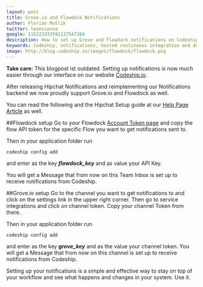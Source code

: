 ```yaml
---
layout: post
title: Grove.io and Flowdock Notifications
author: Florian Motlik
twitter: leanvienna
google: 115123333592137547204
description: How to set up Grove and Flowdock notifications on Codeship.com!
keywords: Codeship, notifications, hosted continuous integration and deployment, hosted testing, testing in the cloud
image: http://blog.codeship.io/images/flowdock/flowdock.png
---
```


**Take care:** This blogpost ist outdated. Setting up notifications is now much easier through our interface on our website [Codeship.io](http://www.codeship.io).

After releasing Hipchat Notifications and reimplementing our
Notifications backend we now proudly support Grove.io and Flowdock as
well.

You can read the following and the Hipchat Setup guide at our [Help Page
Article](http://help.codeship.io/setup/Notifications.html) as well.

##Flowdock setup
Go to your Flowdock [Account Token
page](https://www.flowdock.com/account/tokens) and copy the flow API
token for the specific Flow you want to get notifications sent to.

Then in your application folder run

    codeship config add

and enter as the key ***flowdock\_key*** and as value your API Key.

You will get a Message that from now on this Team Inbox is set up to
receive
notifications from Codeship.

##Grove.io setup
Go to the channel you want to get notifications to and click on the
settings link in the upper right corner. Then go to service integrations
and click on channel token. Copy your channel Token from there.

Then in your application folder run

    codeship config add

and enter as the key ***grove\_key*** and as the value your channel
token. You will get a Message that from now on this channel is set up to
receive
notifications from Codeship.

Setting up your notifications is a simple and effective way to stay on
top of your workflow and see what happens and changes in your system.
Use it.
